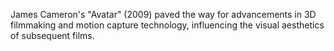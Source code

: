 James Cameron's "Avatar" (2009) paved the way for advancements in 3D filmmaking and motion capture technology, influencing the visual aesthetics of subsequent films.
